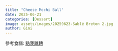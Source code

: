 ```yaml
---
title: "Cheese Mochi Ball"
date: 2025-06-21
categories: [Dessert]
image: assets/images/20250623-Sablé Breton 2.jpg
author: Gini
---
```


<p style="overflow-wrap: anywhere;">參考食譜:
<a href="https://caroleasylife.blogspot.com/2014/05/blog-post_8.html" target="_blank">點我跳轉</a>
</p>
